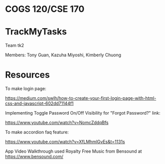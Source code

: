 COGS 120/CSE 170
====

TrackMyTasks
===

Team tk2

Members: Tony Guan, Kazuha Miyoshi, Kimberly Chuong

Resources
==

To make login page:

https://medium.com/swlh/how-to-create-your-first-login-page-with-html-css-and-javascript-602dd71144f1

Implementing Toggle Password On/Off Visibility for "Forgot Password?" link:

https://www.youtube.com/watch?v=NomcZddqBfs

To make accordion faq feature:

https://www.youtube.com/watch?v=XfLMhmlGvEs&t=1131s

App Video Walkthrough used Royalty Free Music from Bensound at https://www.bensound.com/


